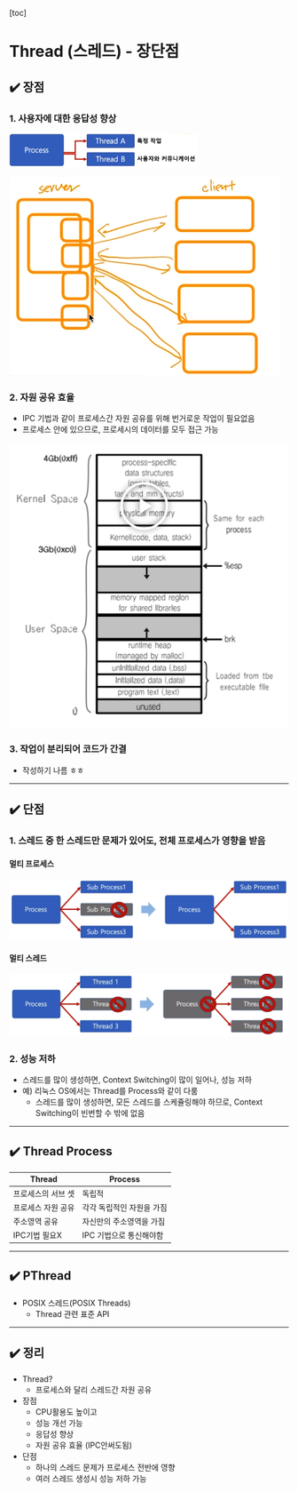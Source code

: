 [toc]

# Thread (스레드) - 장단점

## :heavy_check_mark: 장점

### 1. 사용자에 대한 응답성 향상

<img src="assets/image-20210223201105600.png" alt="image-20210223201105600" style="zoom:33%;" />

![image-20210223201155606](assets/image-20210223201155606.png)



### 2. 자원 공유 효율

- IPC 기법과 같이 프로세스간 자원 공유를 위해 번거로운 작업이 필요없음
- 프로세스 안에 있으므로, 프로세시의 데이터를 모두 접근 가능

![image-20210223201522014](assets/image-20210223201522014.png)



### 3. 작업이 분리되어 코드가 간결

- 작성하기 나름 ㅎㅎ



<hr>

## :heavy_check_mark: 단점

### 1. 스레드 중 한 스레드만 문제가 있어도, 전체 프로세스가 영향을 받음

#### 멀티 프로세스

![image-20210223201919856](assets/image-20210223201919856.png)

#### 멀티 스레드

![image-20210223201945615](assets/image-20210223201945615.png)



### 2. 성능 저하

- 스레드를 많이 생성하면, Context Switching이 많이 일어나, 성능 저하
- 예) 리눅스 OS에서는 Thread를 Process와 같이 다룸
  - 스레드를 많이 생성하면, 모든 스레드를 스케쥴링해야 하므로, Context Switching이 빈번할 수 밖에 없음



<hr>

## :heavy_check_mark: Thread Process


| Thread             | Process                   |
| ------------------ | ------------------------- |
| 프로세스의 서브 셋 | 독립적                    |
| 프로세스 자원 공유 | 각각 독립적인 자원을 가짐 |
| 주소영역 공유      | 자신만의 주소영역을 가짐  |
| IPC기법 필요X      | IPC 기법으로 통신해야함   |





<hr>

## :heavy_check_mark: PThread


- POSIX 스레드(POSIX Threads)
  - Thread 관련 표준 API



<hr>

## :heavy_check_mark: 정리

- Thread?
  - 프로세스와 달리 스레드간 자원 공유
- 장점
  - CPU활용도 높이고
  - 성능 개선 가능
  - 응답성 향상
  - 자원 공유 효율 (IPC안써도됨)
- 단점
  - 하나의 스레드 문제가 프로세스 전반에 영향
  - 여러 스레드 생성시 성능 저하 가능





















